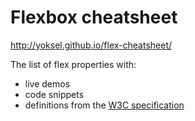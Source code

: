 # Flexbox cheatsheet

http://yoksel.github.io/flex-cheatsheet/

The list of flex properties with:

* live demos
* code snippets
* definitions from the [W3C specification](https://www.w3.org/TR/css-flexbox-1/)
